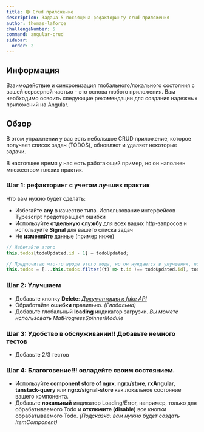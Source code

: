 ```yaml
---
title: 🟢 Crud приложение
description: Задача 5 посвящена рефакторингу crud-приложения
author: thomas-laforge
challengeNumber: 5
command: angular-crud
sidebar:
  order: 2
---
```


## Информация

Взаимодействие и синхронизация глобального/локального состояния с вашей серверной частью - это основа любого приложения. Вам необходимо освоить следующие рекомендации для создания надежных приложений на Angular.

## Обзор

В этом упражнении у вас есть небольшое CRUD приложение, которое получает список задач (TODOS), обновляет и удаляет некоторые задачи.

В настоящее время у нас есть работающий пример, но он наполнен множеством плохих практик.

### Шаг 1: рефакторинг с учетом лучших практик

Что вам нужно будет сделать:

- Избегайте **any** в качестве типа. Использование интерфейсов Typescript предотвращает ошибки
- Используйте **отдельную службу** для всех ваших http-запросов и используйте **Signal** для вашего списка задач
- Не **изменяйте** данные (пример ниже)

```typescript
// Избегайте этого
this.todos[todoUpdated.id - 1] = todoUpdated;

// Предпочитаю что-то вроде этого кода, но он нуждается в улучшении, потому что мы все еще хотим тот же порядок в списке
this.todos = [...this.todos.filter((t) => t.id !== todoUpdated.id), todoUpdated];
```

### Шаг 2: Улучшаем

- Добавьте кнопку **Delete**: _<a href="https://jsonplaceholder.typicode.com/" target="_blank">Документация к fake API</a>_
- Обработайте **ошибки** правильно. _(Глобально)_
- Добавьте глобальный **loading** индикатор загрузки. _Вы можете использовать MatProgressSpinnerModule_

### Шаг 3: Удобство в обслуживании!! Добавьте немного тестов

- Добавьте 2/3 тестов

### Шаг 4: Благоговение!!! овладейте своим состоянием.

- Используйте **component store of ngrx**, **ngrx/store**, **rxAngular**, **tanstack-query** или **ngrx/signal-store** как локальное состояние вашего компонента.
- Добавьте **локальный** индикатор Loading/Error, например, только для обрабатываемого Todo и **отключите (disable)** все кнопки обрабатываемого Todo. _(Подсказка: вам нужно будет создать ItemComponent)_
